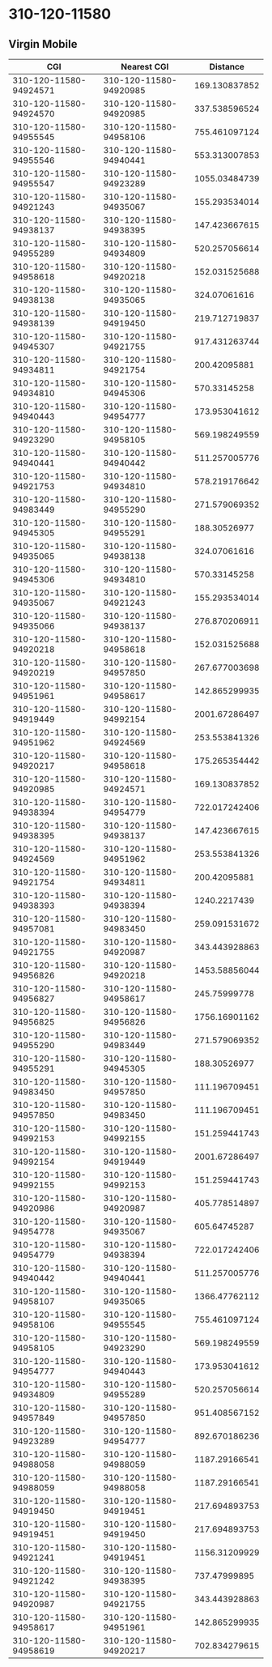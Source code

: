 # 310-120-11580
## Virgin Mobile


| CGI | Nearest CGI | Distance |
|-----|-------------|----------|
| 310-120-11580-94924571 | 310-120-11580-94920985 | 169.130837852 |
| 310-120-11580-94924570 | 310-120-11580-94920985 | 337.538596524 |
| 310-120-11580-94955545 | 310-120-11580-94958106 | 755.461097124 |
| 310-120-11580-94955546 | 310-120-11580-94940441 | 553.313007853 |
| 310-120-11580-94955547 | 310-120-11580-94923289 | 1055.03484739 |
| 310-120-11580-94921243 | 310-120-11580-94935067 | 155.293534014 |
| 310-120-11580-94938137 | 310-120-11580-94938395 | 147.423667615 |
| 310-120-11580-94955289 | 310-120-11580-94934809 | 520.257056614 |
| 310-120-11580-94958618 | 310-120-11580-94920218 | 152.031525688 |
| 310-120-11580-94938138 | 310-120-11580-94935065 | 324.07061616 |
| 310-120-11580-94938139 | 310-120-11580-94919450 | 219.712719837 |
| 310-120-11580-94945307 | 310-120-11580-94921755 | 917.431263744 |
| 310-120-11580-94934811 | 310-120-11580-94921754 | 200.42095881 |
| 310-120-11580-94934810 | 310-120-11580-94945306 | 570.33145258 |
| 310-120-11580-94940443 | 310-120-11580-94954777 | 173.953041612 |
| 310-120-11580-94923290 | 310-120-11580-94958105 | 569.198249559 |
| 310-120-11580-94940441 | 310-120-11580-94940442 | 511.257005776 |
| 310-120-11580-94921753 | 310-120-11580-94934810 | 578.219176642 |
| 310-120-11580-94983449 | 310-120-11580-94955290 | 271.579069352 |
| 310-120-11580-94945305 | 310-120-11580-94955291 | 188.30526977 |
| 310-120-11580-94935065 | 310-120-11580-94938138 | 324.07061616 |
| 310-120-11580-94945306 | 310-120-11580-94934810 | 570.33145258 |
| 310-120-11580-94935067 | 310-120-11580-94921243 | 155.293534014 |
| 310-120-11580-94935066 | 310-120-11580-94938137 | 276.870206911 |
| 310-120-11580-94920218 | 310-120-11580-94958618 | 152.031525688 |
| 310-120-11580-94920219 | 310-120-11580-94957850 | 267.677003698 |
| 310-120-11580-94951961 | 310-120-11580-94958617 | 142.865299935 |
| 310-120-11580-94919449 | 310-120-11580-94992154 | 2001.67286497 |
| 310-120-11580-94951962 | 310-120-11580-94924569 | 253.553841326 |
| 310-120-11580-94920217 | 310-120-11580-94958618 | 175.265354442 |
| 310-120-11580-94920985 | 310-120-11580-94924571 | 169.130837852 |
| 310-120-11580-94938394 | 310-120-11580-94954779 | 722.017242406 |
| 310-120-11580-94938395 | 310-120-11580-94938137 | 147.423667615 |
| 310-120-11580-94924569 | 310-120-11580-94951962 | 253.553841326 |
| 310-120-11580-94921754 | 310-120-11580-94934811 | 200.42095881 |
| 310-120-11580-94938393 | 310-120-11580-94938394 | 1240.2217439 |
| 310-120-11580-94957081 | 310-120-11580-94983450 | 259.091531672 |
| 310-120-11580-94921755 | 310-120-11580-94920987 | 343.443928863 |
| 310-120-11580-94956826 | 310-120-11580-94920218 | 1453.58856044 |
| 310-120-11580-94956827 | 310-120-11580-94958617 | 245.75999778 |
| 310-120-11580-94956825 | 310-120-11580-94956826 | 1756.16901162 |
| 310-120-11580-94955290 | 310-120-11580-94983449 | 271.579069352 |
| 310-120-11580-94955291 | 310-120-11580-94945305 | 188.30526977 |
| 310-120-11580-94983450 | 310-120-11580-94957850 | 111.196709451 |
| 310-120-11580-94957850 | 310-120-11580-94983450 | 111.196709451 |
| 310-120-11580-94992153 | 310-120-11580-94992155 | 151.259441743 |
| 310-120-11580-94992154 | 310-120-11580-94919449 | 2001.67286497 |
| 310-120-11580-94992155 | 310-120-11580-94992153 | 151.259441743 |
| 310-120-11580-94920986 | 310-120-11580-94920987 | 405.778514897 |
| 310-120-11580-94954778 | 310-120-11580-94935067 | 605.64745287 |
| 310-120-11580-94954779 | 310-120-11580-94938394 | 722.017242406 |
| 310-120-11580-94940442 | 310-120-11580-94940441 | 511.257005776 |
| 310-120-11580-94958107 | 310-120-11580-94935065 | 1366.47762112 |
| 310-120-11580-94958106 | 310-120-11580-94955545 | 755.461097124 |
| 310-120-11580-94958105 | 310-120-11580-94923290 | 569.198249559 |
| 310-120-11580-94954777 | 310-120-11580-94940443 | 173.953041612 |
| 310-120-11580-94934809 | 310-120-11580-94955289 | 520.257056614 |
| 310-120-11580-94957849 | 310-120-11580-94957850 | 951.408567152 |
| 310-120-11580-94923289 | 310-120-11580-94954777 | 892.670186236 |
| 310-120-11580-94988058 | 310-120-11580-94988059 | 1187.29166541 |
| 310-120-11580-94988059 | 310-120-11580-94988058 | 1187.29166541 |
| 310-120-11580-94919450 | 310-120-11580-94919451 | 217.694893753 |
| 310-120-11580-94919451 | 310-120-11580-94919450 | 217.694893753 |
| 310-120-11580-94921241 | 310-120-11580-94919451 | 1156.31209929 |
| 310-120-11580-94921242 | 310-120-11580-94938395 | 737.47999895 |
| 310-120-11580-94920987 | 310-120-11580-94921755 | 343.443928863 |
| 310-120-11580-94958617 | 310-120-11580-94951961 | 142.865299935 |
| 310-120-11580-94958619 | 310-120-11580-94920217 | 702.834279615 |
